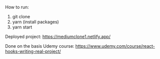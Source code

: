 How to run:

1. git clone
2. yarn (install packages)
3. yarn start

Deployed project: https://mediumclone1.netlify.app/

Done on the basis Udemy course: https://www.udemy.com/course/react-hooks-writing-real-project/
